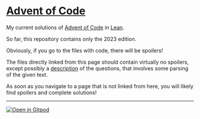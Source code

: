 #  [Advent of Code](https://adventofcode.com/)

My current solutions of [Advent of Code](https://adventofcode.com/) in [Lean](https://lean-lang.org/).

So far, this repository contains only the 2023 edition.

Obviously, if you go to the files with code, there will be spoilers!

The files directly linked from this page should contain virtually no spoilers,
except possibly a [description](descriptions.md) of the questions,
that involves some parsing of the given text.

As soon as you navigate to a page that is not linked from here, you will likely find spoilers and complete solutions!

---

[![Open in Gitpod](https://gitpod.io/button/open-in-gitpod.svg)](https://gitpod.io/#https://github.com/adomani/advents)
